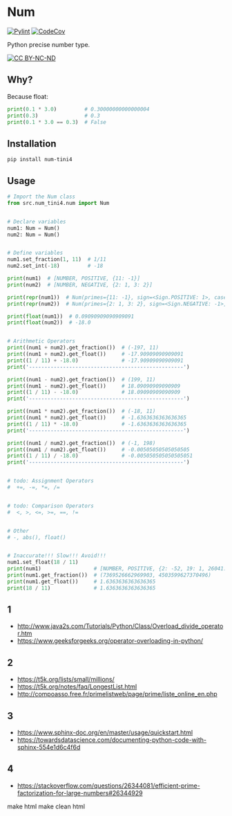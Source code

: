 # Num

[![Pylint](https://github.com/Tini4/Num/actions/workflows/pylint.yml/badge.svg)](https://github.com/Tini4/Num/actions/workflows/pylint.yml)
[![CodeCov](https://codecov.io/gh/Tini4/Num/branch/master/graph/badge.svg?token=BILTI4331O)](https://codecov.io/gh/Tini4/Num)

Python precise number type.

[![CC BY-NC-ND](https://i.creativecommons.org/l/by-nc-nd/4.0/88x31.png)](http://creativecommons.org/licenses/by-nc-nd/4.0/)

## Why?

Because float:
```python
print(0.1 * 3.0)         # 0.30000000000000004
print(0.3)               # 0.3
print(0.1 * 3.0 == 0.3)  # False
```

## Installation

```pip install num-tini4```

## Usage

```python
# Import the Num class
from src.num_tini4.num import Num


# Declare variables
num1: Num = Num()
num2: Num = Num()


# Define variables
num1.set_fraction(1, 11)  # 1/11
num2.set_int(-18)         # -18

print(num1)  # [NUMBER, POSITIVE, {11: -1}]
print(num2)  # [NUMBER, NEGATIVE, {2: 1, 3: 2}]

print(repr(num1))  # Num(primes={11: -1}, sign=<Sign.POSITIVE: 1>, case=<Case.NUMBER: 1>)
print(repr(num2))  # Num(primes={2: 1, 3: 2}, sign=<Sign.NEGATIVE: -1>, case=<Case.NUMBER: 1>)

print(float(num1))  # 0.09090909090909091
print(float(num2))  # -18.0


# Arithmetic Operators
print((num1 + num2).get_fraction())  # (-197, 11)
print((num1 + num2).get_float())     # -17.90909090909091
print((1 / 11) + -18.0)              # -17.90909090909091
print('--------------------------------------------------')

print((num1 - num2).get_fraction())  # (199, 11)
print((num1 - num2).get_float())     # 18.09090909090909
print((1 / 11) - -18.0)              # 18.09090909090909
print('--------------------------------------------------')

print((num1 * num2).get_fraction())  # (-18, 11)
print((num1 * num2).get_float())     # -1.6363636363636365
print((1 / 11) * -18.0)              # -1.6363636363636365
print('--------------------------------------------------')

print((num1 / num2).get_fraction())  # (-1, 198)
print((num1 / num2).get_float())     # -0.00505050505050505
print((1 / 11) / -18.0)              # -0.005050505050505051
print('--------------------------------------------------')


# todo: Assignment Operators
#  +=, -=, *=, /=


# todo: Comparison Operators
#  <, >, <=, >=, ==, !=


# Other
# -, abs(), float()


# Inaccurate!!! Slow!!! Avoid!!!
num1.set_float(18 / 11)
print(num1)                 # [NUMBER, POSITIVE, {2: -52, 19: 1, 26041: 1, 14894582557: 1}]
print(num1.get_fraction())  # (7369526662969903, 4503599627370496)
print(num1.get_float())     # 1.6363636363636365
print(18 / 11)              # 1.6363636363636365
```

## 1
- http://www.java2s.com/Tutorials/Python/Class/Overload_divide_operator.htm
- https://www.geeksforgeeks.org/operator-overloading-in-python/

## 2
- https://t5k.org/lists/small/millions/
- https://t5k.org/notes/faq/LongestList.html
- http://compoasso.free.fr/primelistweb/page/prime/liste_online_en.php

## 3
- https://www.sphinx-doc.org/en/master/usage/quickstart.html
- https://towardsdatascience.com/documenting-python-code-with-sphinx-554e1d6c4f6d

## 4
- https://stackoverflow.com/questions/26344081/efficient-prime-factorization-for-large-numbers#26344929

make html
make clean html
